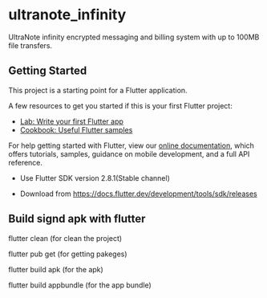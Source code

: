 # ultranote_infinity

UltraNote infinity encrypted messaging and billing system with up to 100MB file transfers.

## Getting Started

This project is a starting point for a Flutter application.

A few resources to get you started if this is your first Flutter project:

- [Lab: Write your first Flutter app](https://flutter.dev/docs/get-started/codelab)
- [Cookbook: Useful Flutter samples](https://flutter.dev/docs/cookbook)

For help getting started with Flutter, view our
[online documentation](https://flutter.dev/docs), which offers tutorials,
samples, guidance on mobile development, and a full API reference.

- Use Flutter SDK version 2.8.1(Stable channel)

- Download from https://docs.flutter.dev/development/tools/sdk/releases


## Build signd apk with flutter 

flutter clean             (for clean the project)

flutter pub get           (for getting pakeges)

flutter build apk         (for the apk)

flutter build appbundle   (for the app bundle)
